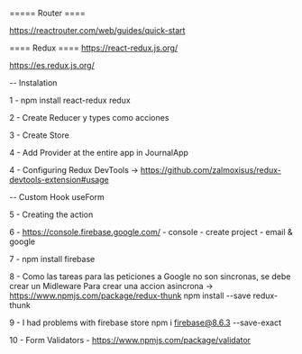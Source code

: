 ===== Router ==== 

https://reactrouter.com/web/guides/quick-start


==== Redux ====
https://react-redux.js.org/

https://es.redux.js.org/

-- Instalation

1 - npm install react-redux redux

2 - Create Reducer y types como acciones

3 - Create Store

4 - Add Provider at the entire app in JournalApp

4 - Configuring Redux DevTools -> https://github.com/zalmoxisus/redux-devtools-extension#usage


-- Custom Hook useForm

<!-- import { useState } from 'react';


export const useForm = ( initialState = {} ) => {
    
    const [values, setValues] = useState(initialState);

    const reset = () => {
        setValues( initialState );
    }


    const handleInputChange = ({ target }) => {

        setValues({
            ...values,
            [ target.name ]: target.value
        });

    }

    return [ values, handleInputChange, reset ];

} -->


5 - Creating the action

6 - https://console.firebase.google.com/ - console - create project - email & google

7 - npm install firebase

8 - Como las tareas para las peticiones a Google no son sincronas, se debe crear un Midleware
Para crear una accion asincrona -> https://www.npmjs.com/package/redux-thunk
npm install --save redux-thunk


9 - I had problems with firebase store npm i firebase@8.6.3 --save-exact


10 - Form Validators - https://www.npmjs.com/package/validator